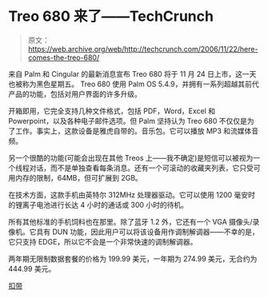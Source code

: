 # Treo 680 来了——TechCrunch

> 原文：<https://web.archive.org/web/http://techcrunch.com/2006/11/22/here-comes-the-treo-680/>

来自 Palm 和 Cingular 的最新消息宣布 Treo 680 将于 11 月 24 日上市，这一天也被称为黑色星期五。
Treo 680 使用 Palm OS 5.4.9，并拥有一系列超越其前代产品的功能，包括对用户界面的许多升级。


开箱即用，它完全支持几种文件格式，包括 PDF，Word，Excel 和 Powerpoint，以及各种电子邮件选项。但 Palm 坚持认为 Treo 680 不仅仅是为了工作。事实上，这款设备是雅虎自带的。音乐包。它可以播放 MP3 和流媒体音频。

另一个很酷的功能(可能会出现在其他 Treos 上——我不确定)是短信可以被视为一个线程对话，而不是单独查看每条消息。还有一个可滚动的收藏夹列表，它只受可用内存的限制，64MB，但可扩展到 2GB。

在技术方面，这款手机由英特尔 312MHz 处理器驱动。它可以使用 1200 毫安时的锂离子电池进行长达 4 小时的通话或 300 小时的待机。

所有其他标准的手机饲料也在那里。除了蓝牙 1.2 外，它还有一个 VGA 摄像头/录像机。它具有 DUN 功能，因此用户可以将该设备用作调制解调器——不幸的是，它只支持 EDGE，所以它不会是一个非常快速的调制解调器。

两年期无限制数据套餐的价格为 199.99 美元，一年期为 274.99 美元，无合约为 444.99 美元。

[扣带](https://web.archive.org/web/20210302021317/http://www.cingular.com/)